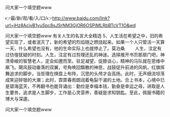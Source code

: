 问大家一个填空题www

👉最/新/观/看/入/口/👉http://www.baidu.com/link?url=jHz8AcivB1yuSpc8sJSrNM3GjOR6OSPiMLRbBTcVT1O&wd

问大家一个填空题www	有关人生的名言大全精选	5、人生活在希望之中，旧的希望实现了，或者泯灭了，新的希望的烈焰随之燃烧起来。如果一个人只管活一天算一天，什么希望也没有，他的生命实际上也就停止了。莫泊桑
　　人生，注定有过彷徨犹疑的时刻。人生，注定有过剪理还乱的神迷。选择推开书页那扇门吧，神清骨峻的智慧老人，定会如邀而至。驻足凝望，促膝谈心，精神的马队就在思维中飙飞。飓风鼓动垂落的双翼，号角唤回飘散的神思，战鼓促升前进的风帆，红旗挥舞追求的脚步。当哲理在棋盘上布阵，沉思的头颅才会高扬。此时，无声细流坦荡成笑迎碎银的大潮；此时，霏霏春雨朗润着龟裂干渴的土地。合上书本，心境中已是碧海蓝天，不再翻书也能背诵出：勤俭是幸福本钱，勤奋是幸运之母，进取是人生要务，追求是人生脚步，工作是心灵营养，善疑是求知钥匙。至此，佩服书籍的博大与深邃。


问大家一个填空题www
